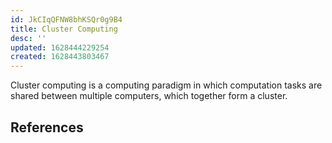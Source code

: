 ```yaml
---
id: JkCIqQFNW8bhKSQr0g9B4
title: Cluster Computing
desc: ''
updated: 1628444229254
created: 1628443803467
---
```


Cluster computing is a computing paradigm in which computation tasks
are shared between multiple computers, which together form a cluster.

## References
